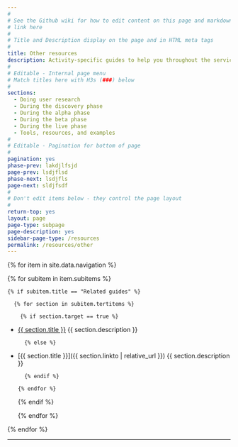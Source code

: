 ```yaml
---
#
# See the Github wiki for how to edit content on this page and markdown styles you can use:
# link here
#
# Title and Description display on the page and in HTML meta tags
#
title: Other resources
description: Activity-specific guides to help you throughout the service lifecycle.
#
# Editable - Internal page menu
# Match titles here with H3s (###) below
#
sections:
  - Doing user research
  - During the discovery phase
  - During the alpha phase
  - During the beta phase
  - During the live phase
  - Tools, resources, and examples
#
# Editable - Pagination for bottom of page
#
pagination: yes
phase-prev: lakdjlfsjd
page-prev: lsdjflsd
phase-next: lsdjfls
page-next: sldjfsdf
#
# Don't edit items below - they control the page layout
#
return-top: yes
layout: page
page-type: subpage
page-description: yes
sidebar-page-type: /resources
permalink: /resources/other
---
```


{% for item in site.data.navigation %}

  {% for subitem in item.subitems %}

    {% if subitem.title == "Related guides" %}

      {% for section in subitem.tertitems %}

        {% if section.target == true %}

* <a title="{{ section.title }}" href="{{ section.linkto}}" target="_blank">{{ section.title }}</a>
  {{ section.description }}

        {% else %}

* [{{ section.title }}]({{ section.linkto  | relative_url }})
  {{ section.description }}

        {% endif %}

      {% endfor %}

    {% endif %}

  {% endfor %}

{% endfor %}

<hr>
